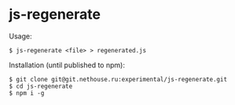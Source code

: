 # js-regenerate

Usage:
```
$ js-regenerate <file> > regenerated.js
```

Installation (until published to npm):
```
$ git clone git@git.nethouse.ru:experimental/js-regenerate.git
$ cd js-regenerate
$ npm i -g
```
